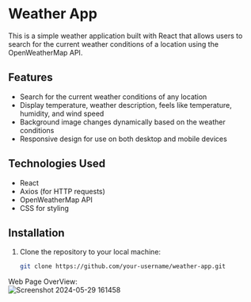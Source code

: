# Weather App

This is a simple weather application built with React that allows users to search for the current weather conditions of a location using the OpenWeatherMap API.

## Features

- Search for the current weather conditions of any location
- Display temperature, weather description, feels like temperature, humidity, and wind speed
- Background image changes dynamically based on the weather conditions
- Responsive design for use on both desktop and mobile devices

## Technologies Used

- React
- Axios (for HTTP requests)
- OpenWeatherMap API
- CSS for styling

## Installation

1. Clone the repository to your local machine:

   ```bash
   git clone https://github.com/your-username/weather-app.git
Web Page OverView:   
![Screenshot 2024-05-29 161458](https://github.com/ShreyaBusetty/WeatherApp_usingReactJs/assets/134276174/55a41847-9c09-4b4f-a5e9-6eda5b250464)
